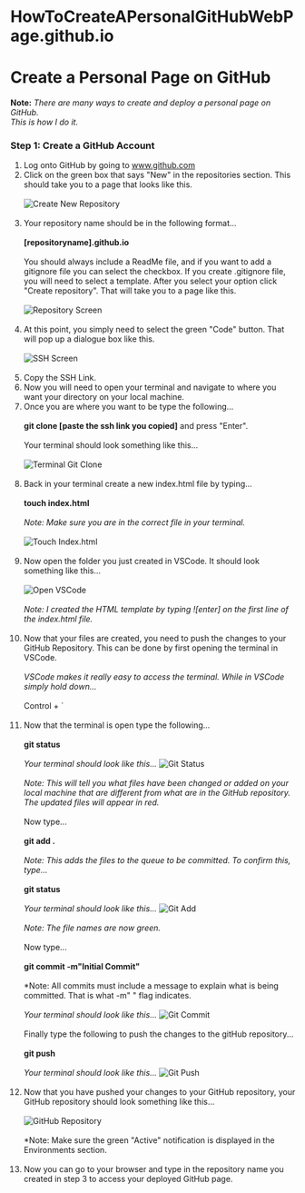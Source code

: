 # HowToCreateAPersonalGitHubWebPage.github.io

# Create a Personal Page on GitHub

**Note:** _There are many ways to create and deploy a personal page on
GitHub.<br>
This is how I do it._

### Step 1: Create a GitHub Account

1. Log onto GitHub by going to www.github.com
2. Click on the green box that says "New" in the repositories section. This
   should take you to a page that looks like this.<br><br>
   ![Create New Repository](./images/CreateNewRepository.png)<br><br>
3. Your repository name should be in the following
   format...<br><br>**[repositoryname].github.io**<br><br>
   You should always include a ReadMe file, and if you want to add a
   gitignore file you can select the checkbox. If you
   create .gitignore file, you will need to select a template.
   After you select your option click "Create repository". That will take
   you to a page like this.<br><br>
   ![Repository Screen](./images/RepositoryScreen.png)<br><br>
4. At this point, you simply need to select the green "Code" button.
   That will pop up a dialogue box like this.<br><br>
   ![SSH Screen](./images/SSHScreen.png)<br><br>
5. Copy the SSH Link.
6. Now you will need to open your terminal and navigate to where you want
   your directory on your local machine.
7. Once you are where you want to be type the following...<br><br>
   **git clone [paste the ssh link you copied]** and press "Enter".<br><br>
   Your terminal should look something like this...<br><br>
   ![Terminal Git Clone](images/TerminalGitClone.png)<br><br>
8. Back in your terminal create a new index.html file by typing...<br><br>
   **touch index.html**<br><br>
   _Note: Make sure you are in the correct file in your terminal._<br><br>
   ![Touch Index.html](./images/TouchIndexHTML.png)<br><br>
9. Now open the folder you just created in VSCode. It should look something like
   this...<br><br>
   ![Open VSCode](./images/OpenVSCode.png)<br><br>
   _Note: I created the HTML template by typing ![enter] on the first line of
   the index.html file._<br><br>
10. Now that your files are created, you need to push the changes to your GitHub
    Repository. This can be done by first opening the terminal in VSCode.<br><br> _VSCode
    makes it really easy to access the terminal. While in VSCode simply hold
    down..._<br><br> Control + `<br><br>
11. Now that the terminal is open type the following...<br><br>
    **git status**<br><br>
    _Your terminal should look like this..._
    ![Git Status](./images/GitStatus.png)<br><br>
    _Note: This will tell you what files have been changed or added on your local
    machine that are different from what are in the GitHub repository. The
    updated files will appear in red._<br><br>
    Now type...<br><br>
    **git add .**<br><br>
    _Note: This adds the files to the queue to be committed. To confirm this, type..._ <br><br>
    **git status**<br><br>
    _Your terminal should look like this..._
    ![Git Add](./images/GitAdd.png)<br><br>
    _Note: The file names are now green._<br><br>
    Now type...<br><br>
    **git commit -m"Initial Commit"**<br><br>
    \*Note: All commits must include a message to explain what is being
    committed. That is what -m" " flag indicates.<br><br>
    _Your terminal should look like this..._
    ![Git Commit](./images/GitCommit.png)<br><br>
    Finally type the following to push the changes to the gitHub repository...<br><br>
    **git push**<br><br>
    _Your terminal should look like this..._
    ![Git Push](./images/GitPush.png)<br><br>
12. Now that you have pushed your changes to your GitHub repository, your GitHub
    repository should look something like this...<br><br>
    ![GitHub Repository](images/gitHubRepository2.png)<br><br>
    \*Note: Make sure the green "Active" notification is displayed in the
    Environments section.<br><br>
13. Now you can go
    to your browser and type in the repository name you created in step 3 to
    access your deployed GitHub page.
